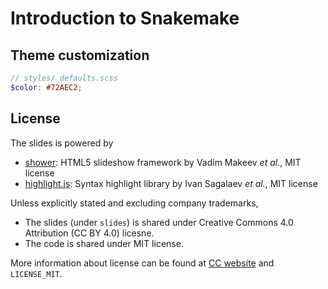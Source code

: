 # Introduction to Snakemake

## Theme customization

```scss
// styles/_defaults.scss
$color: #72AEC2;
```


## License

The slides is powered by

- [shower]: HTML5 slideshow framework by Vadim Makeev *et al.*, MIT license
- [highlight.js]: Syntax highlight library by Ivan Sagalaev *et al.*, MIT license

Unless explicitly stated and excluding company trademarks,

- The slides (under `slides`) is shared under Creative Commons 4.0 Attribution (CC BY 4.0) licesne.
- The code is shared under MIT license.

More information about license can be found at [CC website][CC-BY-4.0] and `LICENSE_MIT`.

[shower]: https://github.com/shower/shower
[highlight.js]: http://highlightjs.org/
[CC-BY-4.0]: https://creativecommons.org/licenses/by/4.0/
